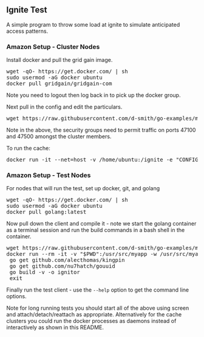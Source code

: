 ## Ignite Test

A simple program to throw some load at ignite to simulate anticipated access patterns.

### Amazon Setup - Cluster Nodes

Install docker and pull the grid gain image.

<pre>
wget -qO- https://get.docker.com/ | sh
sudo usermod -aG docker ubuntu
docker pull gridgain/gridgain-com
</pre>

Note you need to logout then log back in to pick up the docker group.

Next pull in the config and edit the particulars.

<pre>
wget https://raw.githubusercontent.com/d-smith/go-examples/master/ignite-test/aws-cache-config.xml
</pre>

Note in the above, the security groups need to permit traffic on ports 47100 and 47500 amongst the
cluster members.

To run the cache:

<pre>
docker run -it --net=host -v /home/ubuntu:/ignite -e "CONFIG_URI=file:///ignite/aws-cache-config.xml" -e "OPTION_LIBS=ignite-rest-http"  -p 8080:8080 -e "IGNITE_QUIET=false" gridgain/gridgain-com
</pre>

### Amazon Setup - Test Nodes

For nodes that will run the test, set up docker, git, and golang

<pre>
wget -qO- https://get.docker.com/ | sh
sudo usermod -aG docker ubuntu
docker pull golang:latest
</pre>

Now pull down the client and compile it - note we start the golang container as a terminal session and
run the build commands in a bash shell in the container.

<pre>
wget https://raw.githubusercontent.com/d-smith/go-examples/master/ignite-test/ignition.go
docker run --rm -it -v "$PWD":/usr/src/myapp -w /usr/src/myapp golang:1.6 bash
 go get github.com/alecthomas/kingpin
 go get github.com/nu7hatch/gouuid
 go build -v -o ignitor
 exit
</pre>

Finally run the test client - use the `--help` option to get the command line options.

Note for long running tests you should start all of the above using screen and attach/detach/reattach as appropriate.
Alternatively for the cache clusters you could run the docker processes as daemons instead of interactively as shown
in this README.


